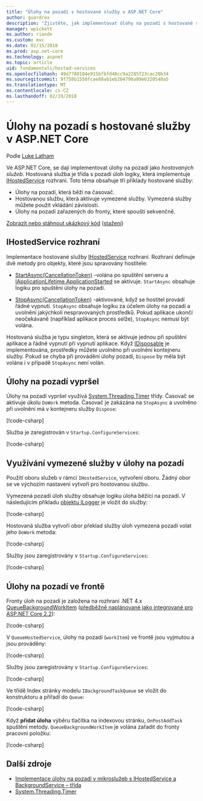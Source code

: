 ```yaml
---
title: "Úlohy na pozadí s hostované služby v ASP.NET Core"
author: guardrex
description: "Zjistěte, jak implementovat úlohy na pozadí s hostované služby v ASP.NET Core."
manager: wpickett
ms.author: riande
ms.custom: mvc
ms.date: 02/15/2018
ms.prod: asp.net-core
ms.technology: aspnet
ms.topic: article
uid: fundamentals/hosted-services
ms.openlocfilehash: 49d7780184e915bfbfd48cc9a2285f23cac20b34
ms.sourcegitcommit: 9f758b1550fcae88ab1eb284798a89e6320548a5
ms.translationtype: MT
ms.contentlocale: cs-CZ
ms.lasthandoff: 02/19/2018
---
```

# <a name="background-tasks-with-hosted-services-in-aspnet-core"></a>Úlohy na pozadí s hostované služby v ASP.NET Core

Podle [Luke Latham](https://github.com/guardrex)

Ve ASP.NET Core, se dají implementovat úlohy na pozadí jako *hostovaných služeb*. Hostovaná služba je třída s pozadí úloh logiky, která implementuje [IHostedService](/dotnet/api/microsoft.extensions.hosting.ihostedservice) rozhraní. Toto téma obsahuje tři příklady hostované služby:

* Úlohy na pozadí, která běží na časovač.
* Hostovanou službu, která aktivuje vymezené služby. Vymezená služby můžete použít vkládání závislostí.
* Úlohy na pozadí zařazených do fronty, které spouští sekvenčně.

[Zobrazit nebo stáhnout ukázkový kód](https://github.com/aspnet/Docs/tree/master/aspnetcore/fundamentals/hosted-services/samples/) ([stažení](xref:tutorials/index#how-to-download-a-sample))

## <a name="ihostedservice-interface"></a>IHostedService rozhraní

Implementace hostované služby [IHostedService](/dotnet/api/microsoft.extensions.hosting.ihostedservice) rozhraní. Rozhraní definuje dvě metody pro objekty, které jsou spravovány hostitele:

* [StartAsync(CancellationToken)](/dotnet/api/microsoft.extensions.hosting.ihostedservice.startasync) -volána po spuštění serveru a [IApplicationLifetime.ApplicationStarted](/dotnet/api/microsoft.aspnetcore.hosting.iapplicationlifetime.applicationstarted) se aktivuje. `StartAsync` obsahuje logiku pro spuštění úlohy na pozadí.

* [StopAsync(CancellationToken)](/dotnet/api/microsoft.extensions.hosting.ihostedservice.stopasync) -aktivované, když se hostitel provádí řádné vypnutí. `StopAsync` obsahuje logiku za účelem úlohy na pozadí a uvolnění jakýchkoli nespravovaných prostředků. Pokud aplikace ukončí neočekávaně (například aplikace proces selže), `StopAsync` nemusí být volána.

Hostovaná služba je typu singleton, která se aktivuje jednou při spuštění aplikace a řádně vypnutí při vypnutí aplikace. Když [IDisposable](/dotnet/api/system.idisposable) je implementována, prostředky můžete uvolněno při uvolnění kontejneru služby. Pokud se chyba při provádění úlohy pozadí, `Dispose` by měla být volána i v případě `StopAsync` není volán.

## <a name="timed-background-tasks"></a>Úlohy na pozadí vypršel

Úlohy na pozadí vypršel využívá [System.Threading.Timer](/dotnet/api/system.threading.timer) třídy. Časovač se aktivuje úkolu `DoWork` metoda. Časovač je zakázána na `StopAsync` a uvolněno při uvolnění má v kontejneru služby `Dispose`:

[!code-csharp[](hosted-services/sample/Services/TimedHostedService.cs?name=snippet1&highlight=15-16,30,37)]

Služba je zaregistrován v `Startup.ConfigureServices`:

[!code-csharp[](hosted-services/sample/Startup.cs?name=snippet1)]

## <a name="consuming-a-scoped-service-in-a-background-task"></a>Využívání vymezené služby v úlohy na pozadí

Použití oboru služeb v rámci `IHostedService`, vytvoření oboru. Žádný obor se ve výchozím nastavení vytvoří pro hostovanou službu.

Vymezená pozadí úloh služby obsahuje logiku úloha běžící na pozadí. V následujícím příkladu [objektu ILogger](/dotnet/api/microsoft.extensions.logging.ilogger) je vložit do služby:

[!code-csharp[](hosted-services/sample/Services/ScopedProcessingService.cs?name=snippet1)]

Hostovaná služba vytvoří obor překlad služby úloh vymezená pozadí volat jeho `DoWork` metoda:

[!code-csharp[](hosted-services/sample/Services/ConsumeScopedServiceHostedService.cs?name=snippet1&highlight=29-36)]

Služby jsou zaregistrovány v `Startup.ConfigureServices`:

[!code-csharp[](hosted-services/sample/Startup.cs?name=snippet2)]

## <a name="queued-background-tasks"></a>Úlohy na pozadí ve frontě

Fronty úloh na pozadí je založena na rozhraní .NET 4.x [QueueBackgroundWorkItem](/dotnet/api/system.web.hosting.hostingenvironment.queuebackgroundworkitem) ([předběžně naplánované jako integrované pro ASP.NET Core 2.2](https://github.com/aspnet/Hosting/issues/1280)):

[!code-csharp[](hosted-services/sample/Services/BackgroundTaskQueue.cs?name=snippet1)]

V `QueueHostedService`, úlohy na pozadí (`workItem`) ve frontě jsou vyjmutou a jsou prováděny:

[!code-csharp[](hosted-services/sample/Services/QueuedHostedService.cs?name=snippet1&highlight=30-31,35)]

Služby jsou zaregistrovány v `Startup.ConfigureServices`:

[!code-csharp[](hosted-services/sample/Startup.cs?name=snippet3)]

Ve třídě Index stránky modelu `IBackgroundTaskQueue` se vložit do konstruktoru a přiřadí do `Queue`:

[!code-csharp[](hosted-services/sample/Pages/Index.cshtml.cs?name=snippet1)]

Když **přidat úloha** výběru tlačítka na indexovou stránku, `OnPostAddTask` spuštění metody. `QueueBackgroundWorkItem` je volána zařadit do fronty pracovní položku:

[!code-csharp[](hosted-services/sample/Pages/Index.cshtml.cs?name=snippet2)]

## <a name="additional-resources"></a>Další zdroje

* [Implementace úlohy na pozadí v mikroslužeb s IHostedService a BackgroundService – třída](/dotnet/standard/microservices-architecture/multi-container-microservice-net-applications/background-tasks-with-ihostedservice)
* [System.Threading.Timer](/dotnet/api/system.threading.timer)
